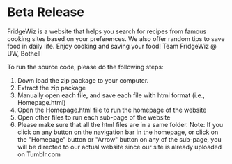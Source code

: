 # Beta Release

FridgeWiz is a website that helps you search for recipes from famous cooking sites based on your preferences. 
We also offer random tips to save food in daily life. Enjoy cooking and saving your food!
Team FridgeWiz @ UW, Bothell

To run the source code, please do the following steps:
1. Down load the zip package to your computer.
2. Extract the zip package
3. Manually open each file, and save each file with html format (i.e., Homepage.html)
4. Open the Homepage.html file to run the homepage of the website
5. Open other files to run each sub-page of the website 
5. Please make sure that all the html files are in a same folder.
Note: If you click on any button on the navigation bar in the homepage,
or click on the "Homepage" button or "Arrow" button on any of the sub-page,
you will be directed to our actual website since our site is already uploaded
on Tumblr.com
